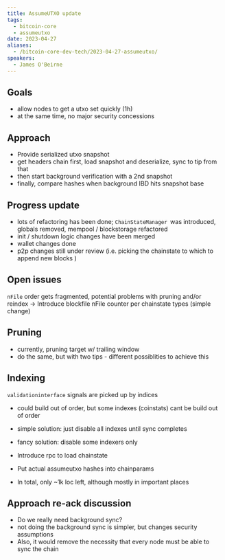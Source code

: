 ```yaml
---
title: AssumeUTXO update
tags:
  - bitcoin-core
  - assumeutxo
date: 2023-04-27
aliases:
  - /bitcoin-core-dev-tech/2023-04-27-assumeutxo/
speakers:
  - James O'Beirne
---
```

## Goals

- allow nodes to get a utxo set quickly (1h)
- at the same time, no major security concessions

## Approach

- Provide serialized utxo snapshot
- get headers chain first, load snapshot and deserialize, sync to tip from that
- then start background verification with a 2nd snapshot
- finally, compare hashes when background IBD hits snapshot base

## Progress update

- lots of refactoring has been done; `ChainStateManager `was introduced, globals removed, mempool / blockstorage refactored
- init / shutdown logic changes have been merged
- wallet changes done
- p2p changes still under review (i.e. picking the chainstate to which to append new blocks )

## Open issues

`nFile` order gets fragmented, potential problems with pruning and/or reindex
-> Introduce blockfile nFile counter per chainstate types (simple change)

## Pruning

- currently, pruning target w/ trailing window
- do the same, but with two tips - different possiblities to achieve this

## Indexing

`validationinterface` signals are picked up by indices

- could build out of order, but some indexes (coinstats) cant be build out of order
- simple solution: just disable all indexes until sync completes
- fancy solution: disable some indexers only

- Introduce rpc to load chainstate
- Put actual assumeutxo hashes into chainparams
- In total, only ~1k loc left, although mostly in important places

## Approach re-ack discussion

- Do we really need background sync?
- not doing the background sync is simpler, but changes security assumptions
- Also, it would remove the necessity that every node must be able to sync the chain
